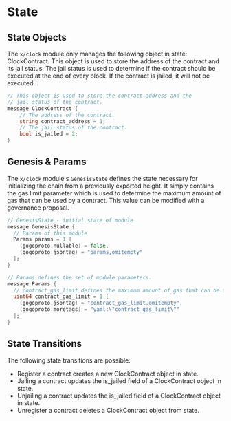 <!--
order: 2
-->

# State

## State Objects

The `x/clock` module only manages the following object in state: ClockContract. This object is used to store the address of the contract and its jail status. The jail status is used to determine if the contract should be executed at the end of every block. If the contract is jailed, it will not be executed.

```go
// This object is used to store the contract address and the
// jail status of the contract.
message ClockContract {
    // The address of the contract.
    string contract_address = 1;
    // The jail status of the contract.
    bool is_jailed = 2;
}
```

## Genesis & Params

The `x/clock` module's `GenesisState` defines the state necessary for initializing the chain from a previously exported height. It simply contains the gas limit parameter which is used to determine the maximum amount of gas that can be used by a contract. This value can be modified with a governance proposal.

```go
// GenesisState - initial state of module
message GenesisState {
  // Params of this module
  Params params = 1 [
    (gogoproto.nullable) = false,
    (gogoproto.jsontag) = "params,omitempty"
  ];
}

// Params defines the set of module parameters.
message Params {
  // contract_gas_limit defines the maximum amount of gas that can be used by a contract.
  uint64 contract_gas_limit = 1 [
    (gogoproto.jsontag) = "contract_gas_limit,omitempty",
    (gogoproto.moretags) = "yaml:\"contract_gas_limit\""
  ];
}
```

## State Transitions

The following state transitions are possible:

- Register a contract creates a new ClockContract object in state.
- Jailing a contract updates the is_jailed field of a ClockContract object in state.
- Unjailing a contract updates the is_jailed field of a ClockContract object in state.
- Unregister a contract deletes a ClockContract object from state.